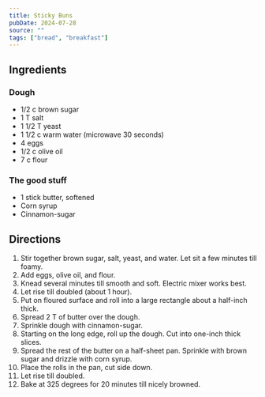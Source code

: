 ```yaml
---
title: Sticky Buns
pubDate: 2024-07-28
source: ""
tags: ["bread", "breakfast"]
---
```


## Ingredients

### Dough

- 1/2 c brown sugar
- 1 T salt
- 1 1/2 T yeast
- 1 1/2 c warm water (microwave 30 seconds)
- 4 eggs
- 1/2 c olive oil
- 7 c flour

### The good stuff

- 1 stick butter, softened
- Corn syrup
- Cinnamon-sugar

## Directions

1. Stir together brown sugar, salt, yeast, and water. Let sit a few minutes till foamy.
2. Add eggs, olive oil, and flour.
3. Knead several minutes till smooth and soft. Electric mixer works best.
4. Let rise till doubled (about 1 hour).
5. Put on floured surface and roll into a large rectangle about a half-inch thick.
6. Spread 2 T of butter over the dough.
7. Sprinkle dough with cinnamon-sugar.
8. Starting on the long edge, roll up the dough. Cut into one-inch thick slices.
9. Spread the rest of the butter on a half-sheet pan. Sprinkle with brown sugar and drizzle with corn syrup.
10. Place the rolls in the pan, cut side down.
11. Let rise till doubled.
12. Bake at 325 degrees for 20 minutes till nicely browned.
